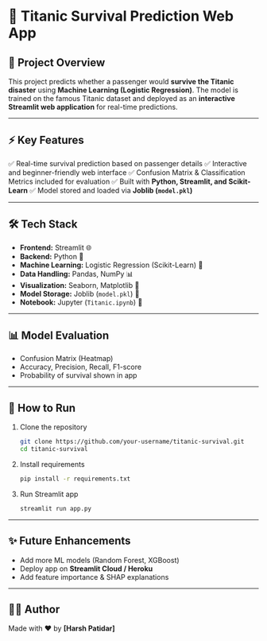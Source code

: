 # 🚢 Titanic Survival Prediction Web App

## 📌 Project Overview

This project predicts whether a passenger would **survive the Titanic disaster** using **Machine Learning (Logistic Regression)**.
The model is trained on the famous Titanic dataset and deployed as an **interactive Streamlit web application** for real-time predictions.

---

## ⚡ Key Features

✅ Real-time survival prediction based on passenger details
✅ Interactive and beginner-friendly web interface
✅ Confusion Matrix & Classification Metrics included for evaluation
✅ Built with **Python, Streamlit, and Scikit-Learn**
✅ Model stored and loaded via **Joblib (`model.pkl`)**

---

## 🛠 Tech Stack

* **Frontend:** Streamlit 🌐
* **Backend:** Python 🐍
* **Machine Learning:** Logistic Regression (Scikit-Learn) 🤖
* **Data Handling:** Pandas, NumPy 📊
* **Visualization:** Seaborn, Matplotlib 🎨
* **Model Storage:** Joblib (`model.pkl`) 💾
* **Notebook:** Jupyter (`Titanic.ipynb`) 📓

---

## 📊 Model Evaluation

* Confusion Matrix (Heatmap)
* Accuracy, Precision, Recall, F1-score
* Probability of survival shown in app

---

## 🚀 How to Run

1. Clone the repository

   ```bash
   git clone https://github.com/your-username/titanic-survival.git
   cd titanic-survival
   ```

2. Install requirements

   ```bash
   pip install -r requirements.txt
   ```

3. Run Streamlit app

   ```bash
   streamlit run app.py
   ```

---

## ✨ Future Enhancements

* Add more ML models (Random Forest, XGBoost)
* Deploy app on **Streamlit Cloud / Heroku**
* Add feature importance & SHAP explanations

---

## 👨‍💻 Author

Made with ❤️ by **[Harsh Patidar]**
